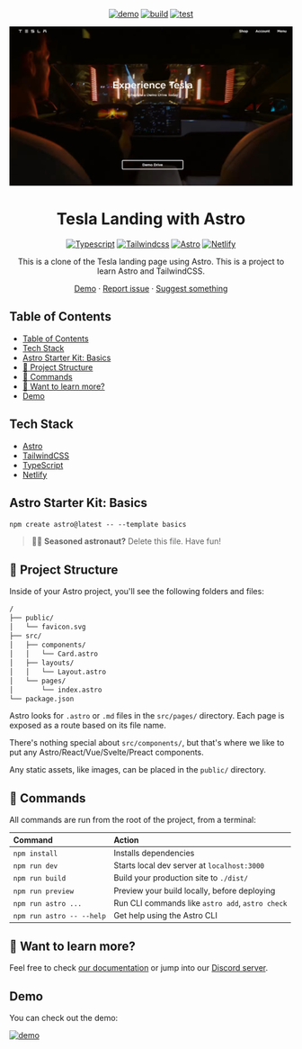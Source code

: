 [demo-link]: https://sage-daffodil-4904c3.netlify.app/
[demo]: https://img.shields.io/badge/🚀Live%20Demo-000000?style=for-the-badge&&logoColor=white&color=0a6bdb
[tests-passed]: https://img.shields.io/badge/Test-Passed-success?style=for-the-badge&logo=github&logoColor=white&color=green
[build]: https://img.shields.io/badge/Build-Passing-success?style=for-the-badge&logo=github&logoColor=white&color=green

<div align='center'>

  [![demo][demo]][demo-link]
  [![build][build]](/)
  [![test][tests-passed]](/)

</div>

<div align='center'>
  <a href='/'>
    <img
      src='/public/screenshot.png'
      alt='Screenshot of the app'
    />
  </a>
</div>

<div align='center'>
  <h1>Tesla Landing with Astro</h1>
</div>

<div align='center'>

  [![Typescript][typescript]][typescript-link]
  [![Tailwindcss][tailwindcss]][tailwindcss-link]
  [![Astro][astro]][astro-link]
  [![Netlify][netlify]][netlify-link]

</div>

<div align='center'>
  This is a clone of the Tesla landing page using Astro. This is a project to learn Astro and TailwindCSS.

  [Demo](https://sage-daffodil-4904c3.netlify.app/) · [Report issue](/issues) · [Suggest something](/issues)
</div>

## Table of Contents
- [Table of Contents](#table-of-contents)
- [Tech Stack](#tech-stack)
- [Astro Starter Kit: Basics](#astro-starter-kit-basics)
- [🚀 Project Structure](#-project-structure)
- [🧞 Commands](#-commands)
- [👀 Want to learn more?](#-want-to-learn-more)
- [Demo](#demo)

## Tech Stack
- [Astro](https://astro.build/)
- [TailwindCSS](https://tailwindcss.com/)
- [TypeScript](https://www.typescriptlang.org/)
- [Netlify](https://www.netlify.com/)

## Astro Starter Kit: Basics

```
npm create astro@latest -- --template basics
```

> 🧑‍🚀 **Seasoned astronaut?** Delete this file. Have fun!

## 🚀 Project Structure

Inside of your Astro project, you'll see the following folders and files:

```
/
├── public/
│   └── favicon.svg
├── src/
│   ├── components/
│   │   └── Card.astro
│   ├── layouts/
│   │   └── Layout.astro
│   └── pages/
│       └── index.astro
└── package.json
```

Astro looks for `.astro` or `.md` files in the `src/pages/` directory. Each page is exposed as a route based on its file name.

There's nothing special about `src/components/`, but that's where we like to put any Astro/React/Vue/Svelte/Preact components.

Any static assets, like images, can be placed in the `public/` directory.

## 🧞 Commands

All commands are run from the root of the project, from a terminal:

| Command                   | Action                                           |
| :------------------------ | :----------------------------------------------- |
| `npm install`             | Installs dependencies                            |
| `npm run dev`             | Starts local dev server at `localhost:3000`      |
| `npm run build`           | Build your production site to `./dist/`          |
| `npm run preview`         | Preview your build locally, before deploying     |
| `npm run astro ...`       | Run CLI commands like `astro add`, `astro check` |
| `npm run astro -- --help` | Get help using the Astro CLI                     |

## 👀 Want to learn more?

Feel free to check [our documentation](https://docs.astro.build) or jump into our [Discord server](https://astro.build/chat).

## Demo
You can check out the demo:

[![demo][demo]][demo-link]


<!-- Badges -->
[nextjs]: https://img.shields.io/badge/Next.js-black?style=for-the-badge&logo=next.js
[typescript]: https://img.shields.io/badge/Typescript-007ACC?style=for-the-badge&logo=typescript&logoColor=white&color=blue
[tailwindcss]: https://img.shields.io/badge/Tailwind%20CSS-38B2AC?style=for-the-badge&logo=tailwind-css&logoColor=white
[react]: https://img.shields.io/badge/React-61DAFB?style=for-the-badge&logo=react&logoColor=white
[lodash]: https://img.shields.io/badge/Lodash-gray?style=for-the-badge&logo=lodash
[next-auth]: https://img.shields.io/badge/Next--Auth-black?style=for-the-badge&logo=next.js
[prisma]: https://img.shields.io/badge/Prisma-2D3748?style=for-the-badge&logo=prisma&logoColor=white
[axios]: https://img.shields.io/badge/Axios-56A7F7?style=for-the-badge&logo=axios&logoColor=white
[react-icons]: https://img.shields.io/badge/React--Icons-61DAFB?style=for-the-badge&logo=react&logoColor=white
[swr]: https://img.shields.io/badge/SWR-black?style=for-the-badge&logo=next.js
[zustand]: https://img.shields.io/badge/Zustand-gray?style=for-the-badge&logo=npm
[react-player]: https://img.shields.io/badge/React--Player-gray?style=for-the-badge&logo=npm
[mongodb]: https://img.shields.io/badge/MongoDB-47A248?style=for-the-badge&logo=mongodb&logoColor=white
[vercel]: https://img.shields.io/badge/Vercel-000000?style=for-the-badge&logo=vercel&logoColor=white
[astro]: https://img.shields.io/badge/Astro-0C1222?style=for-the-badge&logo=astro&logoColor=FDFDFE
[netlify]: https://img.shields.io/badge/Netlify-00C7B7?style=for-the-badge&logo=netlify&logoColor=white

<!-- Badges links -->
[nextjs-link]: https://nextjs.org/
[typescript-link]: https://www.typescriptlang.org/
[tailwindcss-link]: https://tailwindcss.com/
[react-link]: https://reactjs.org/
[lodash-link]: https://lodash.com/
[next-auth-link]: https://next-auth.js.org/
[prisma-link]: https://www.prisma.io/
[axios-link]: https://axios-http.com/
[react-icons-link]: https://react-icons.github.io/react-icons/
[swr-link]: https://swr.vercel.app/
[zustand-link]: https://zustand.surge.sh/
[react-player-link]: https://www.npmjs.com/package/react-player
[mongodb-link]: https://www.mongodb.com/
[vercel-link]: https://vercel.com/
[astro-link]: https://astro.build/
[netlify-link]: https://www.netlify.com/
